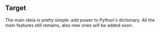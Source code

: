 ## Target
The main ideia is pretty simple: add power to Python's dictionary. All the main features still remains, also new ones will be added soon.
